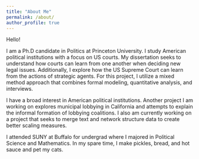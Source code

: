 ```yaml
---
title: "About Me"
permalink: /about/
author_profile: true
---
```

Hello!

I am a Ph.D candidate in Politics at Princeton University. I study American political institutions with a focus on US courts. My dissertation seeks to understand how courts can learn from one another when deciding new legal issues. Additionally, I explore how the US Supreme Court can learn from the actions of strategic agents. For this project, I utilize a mixed method approach that combines formal modeling, quantitative analysis, and interviews.

I have a broad interest in American political institutions. Another project I am working on explores municipal lobbying in California and attempts to explain the informal formation of lobbying coalitions. I also am currently working on a project that seeks to merge text and network structure data to create better scaling measures.

I attended SUNY at Buffalo for undergrad where I majored in Political Science and Mathematics. In my spare time, I make pickles, bread, and hot sauce and pet my cats.
